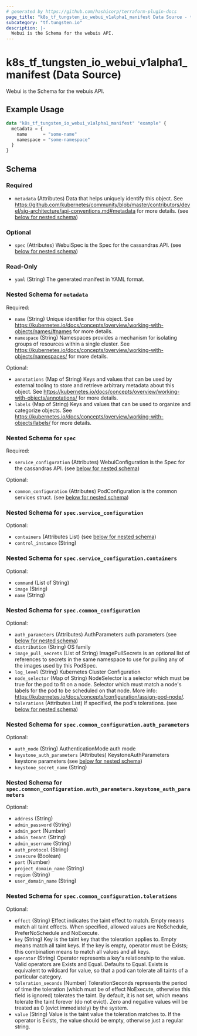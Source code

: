 ```yaml
---
# generated by https://github.com/hashicorp/terraform-plugin-docs
page_title: "k8s_tf_tungsten_io_webui_v1alpha1_manifest Data Source - terraform-provider-k8s"
subcategory: "tf.tungsten.io"
description: |-
  Webui is the Schema for the webuis API.
---
```


# k8s_tf_tungsten_io_webui_v1alpha1_manifest (Data Source)

Webui is the Schema for the webuis API.

## Example Usage

```terraform
data "k8s_tf_tungsten_io_webui_v1alpha1_manifest" "example" {
  metadata = {
    name      = "some-name"
    namespace = "some-namespace"
  }
}
```

<!-- schema generated by tfplugindocs -->
## Schema

### Required

- `metadata` (Attributes) Data that helps uniquely identify this object. See https://github.com/kubernetes/community/blob/master/contributors/devel/sig-architecture/api-conventions.md#metadata for more details. (see [below for nested schema](#nestedatt--metadata))

### Optional

- `spec` (Attributes) WebuiSpec is the Spec for the cassandras API. (see [below for nested schema](#nestedatt--spec))

### Read-Only

- `yaml` (String) The generated manifest in YAML format.

<a id="nestedatt--metadata"></a>
### Nested Schema for `metadata`

Required:

- `name` (String) Unique identifier for this object. See https://kubernetes.io/docs/concepts/overview/working-with-objects/names/#names for more details.
- `namespace` (String) Namespaces provides a mechanism for isolating groups of resources within a single cluster. See https://kubernetes.io/docs/concepts/overview/working-with-objects/namespaces/ for more details.

Optional:

- `annotations` (Map of String) Keys and values that can be used by external tooling to store and retrieve arbitrary metadata about this object. See https://kubernetes.io/docs/concepts/overview/working-with-objects/annotations/ for more details.
- `labels` (Map of String) Keys and values that can be used to organize and categorize objects. See https://kubernetes.io/docs/concepts/overview/working-with-objects/labels/ for more details.


<a id="nestedatt--spec"></a>
### Nested Schema for `spec`

Required:

- `service_configuration` (Attributes) WebuiConfiguration is the Spec for the cassandras API. (see [below for nested schema](#nestedatt--spec--service_configuration))

Optional:

- `common_configuration` (Attributes) PodConfiguration is the common services struct. (see [below for nested schema](#nestedatt--spec--common_configuration))

<a id="nestedatt--spec--service_configuration"></a>
### Nested Schema for `spec.service_configuration`

Optional:

- `containers` (Attributes List) (see [below for nested schema](#nestedatt--spec--service_configuration--containers))
- `control_instance` (String)

<a id="nestedatt--spec--service_configuration--containers"></a>
### Nested Schema for `spec.service_configuration.containers`

Optional:

- `command` (List of String)
- `image` (String)
- `name` (String)



<a id="nestedatt--spec--common_configuration"></a>
### Nested Schema for `spec.common_configuration`

Optional:

- `auth_parameters` (Attributes) AuthParameters auth parameters (see [below for nested schema](#nestedatt--spec--common_configuration--auth_parameters))
- `distribution` (String) OS family
- `image_pull_secrets` (List of String) ImagePullSecrets is an optional list of references to secrets in the same namespace to use for pulling any of the images used by this PodSpec.
- `log_level` (String) Kubernetes Cluster Configuration
- `node_selector` (Map of String) NodeSelector is a selector which must be true for the pod to fit on a node. Selector which must match a node's labels for the pod to be scheduled on that node. More info: https://kubernetes.io/docs/concepts/configuration/assign-pod-node/.
- `tolerations` (Attributes List) If specified, the pod's tolerations. (see [below for nested schema](#nestedatt--spec--common_configuration--tolerations))

<a id="nestedatt--spec--common_configuration--auth_parameters"></a>
### Nested Schema for `spec.common_configuration.auth_parameters`

Optional:

- `auth_mode` (String) AuthenticationMode auth mode
- `keystone_auth_parameters` (Attributes) KeystoneAuthParameters keystone parameters (see [below for nested schema](#nestedatt--spec--common_configuration--auth_parameters--keystone_auth_parameters))
- `keystone_secret_name` (String)

<a id="nestedatt--spec--common_configuration--auth_parameters--keystone_auth_parameters"></a>
### Nested Schema for `spec.common_configuration.auth_parameters.keystone_auth_parameters`

Optional:

- `address` (String)
- `admin_password` (String)
- `admin_port` (Number)
- `admin_tenant` (String)
- `admin_username` (String)
- `auth_protocol` (String)
- `insecure` (Boolean)
- `port` (Number)
- `project_domain_name` (String)
- `region` (String)
- `user_domain_name` (String)



<a id="nestedatt--spec--common_configuration--tolerations"></a>
### Nested Schema for `spec.common_configuration.tolerations`

Optional:

- `effect` (String) Effect indicates the taint effect to match. Empty means match all taint effects. When specified, allowed values are NoSchedule, PreferNoSchedule and NoExecute.
- `key` (String) Key is the taint key that the toleration applies to. Empty means match all taint keys. If the key is empty, operator must be Exists; this combination means to match all values and all keys.
- `operator` (String) Operator represents a key's relationship to the value. Valid operators are Exists and Equal. Defaults to Equal. Exists is equivalent to wildcard for value, so that a pod can tolerate all taints of a particular category.
- `toleration_seconds` (Number) TolerationSeconds represents the period of time the toleration (which must be of effect NoExecute, otherwise this field is ignored) tolerates the taint. By default, it is not set, which means tolerate the taint forever (do not evict). Zero and negative values will be treated as 0 (evict immediately) by the system.
- `value` (String) Value is the taint value the toleration matches to. If the operator is Exists, the value should be empty, otherwise just a regular string.
